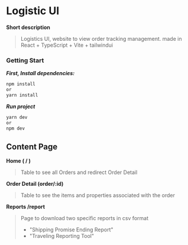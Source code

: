 # Logistic UI

**Short description**

> Logistics UI, website to view order tracking management. made in React + TypeScript + Vite + tailwindui

### **Getting Start**

**_First, Install dependencies:_**

```bash
npm install
or
yarn install
```

**_Run project_**

```bash
yarn dev
or
npm dev
```

## Content Page

**Home ( / )**

> Table to see all Orders and redirect Order Detail

**Order Detail (order/:id)**

> Table to see the items and properties associated with the order

**Reports /report**

> Page to download two specific reports in csv format
>
> - "Shipping Promise Ending Report"
> - "Traveling Reporting Tool"
